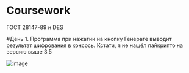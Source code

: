 # Coursework
ГОСТ 28147-89 и DES

#День 1. Программа при нажатии на кнопку Генерате выводит результат шифрования в консось. Кстати, я не нашёл пайкрипто на версию выше 3.5

![image](https://user-images.githubusercontent.com/60102276/192028583-a5a87004-071d-4ca5-97b9-a94feaf185e5.png)
